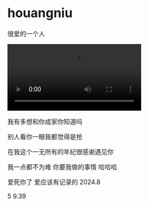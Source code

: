 # houangniu
很爱的一个人

 <video src="C:\Users\20563\Desktop\WeChat_20240805110729.mp4"></video>




我有多想和你成家你知道吗 

别人看你一眼我都觉得是抢

在我这个一无所有的年纪很感谢遇见你 

我一点都不为难 你要我做的事情 哈哈哈 

爱死你了 爱应该有记录的 2024.8

5 9.39
